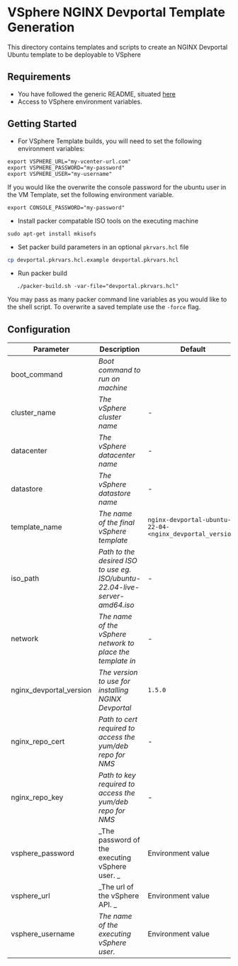 # VSphere NGINX Devportal Template Generation

This directory contains templates and scripts to create an NGINX Devportal Ubuntu template to be deployable to VSphere

## Requirements

- You have followed the generic README, situated [here](../../README.md)
- Access to VSphere environment variables.

## Getting Started

- For VSphere Template builds, you will need to set the following environment variables:

```
export VSPHERE_URL="my-vcenter-url.com"
export VSPHERE_PASSWORD="my-password"
export VSPHERE_USER="my-username"
```

If you would like the overwrite the console password for the ubuntu user in the VM Template, set the following environment variable.

```
export CONSOLE_PASSWORD="my-password"
```

- Install packer compatable ISO tools on the executing machine

```
sudo apt-get install mkisofs
```

- Set packer build parameters in an optional `pkrvars.hcl` file

```bash
cp devportal.pkrvars.hcl.example devportal.pkrvars.hcl
```

- Run packer build

```shell
   ./packer-build.sh -var-file="devportal.pkrvars.hcl"
```

You may pass as many packer command line variables as you would like to the shell script.
To overwrite a saved template use the `-force` flag.

## Configuration

| Parameter               | Description                                                                 | Default                                                  | Required |
| ----------------------- | --------------------------------------------------------------------------- | -------------------------------------------------------- | -------- |
| boot_command            | _Boot command to run on machine_                                            |                                                          | No       |
| cluster_name            | _The vSphere cluster name_                                                  | -                                                        | Yes      |
| datacenter              | _The vSphere datacenter name_                                               | -                                                        | Yes      |
| datastore               | _The vSphere datastore name_                                                | -                                                        | Yes      |
| template_name           | _The name of the final vSphere template_                                    | `nginx-devportal-ubuntu-22-04-<nginx_devportal_version>` | No       |
| iso_path                | _Path to the desired ISO to use eg. ISO/ubuntu-22.04-live-server-amd64.iso_ | -                                                        | Yes      |
| network                 | _The name of the vSphere network to place the template in_                  | -                                                        | Yes      |
| nginx_devportal_version | _The version to use for installing NGINX Devportal_                         | `1.5.0`                                                  | No       |
| nginx_repo_cert         | _Path to cert required to access the yum/deb repo for NMS_                  | -                                                        | Yes      |
| nginx_repo_key          | _Path to key required to access the yum/deb repo for NMS_                   | -                                                        | Yes      |
| vsphere_password        | _The password of the executing vSphere user. _                              | Environment value                                        | No       |
| vsphere_url             | _The url of the vSphere API. _                                              | Environment value                                        | No       |
| vsphere_username        | _The name of the executing vSphere user._                                   | Environment value                                        | No       |
